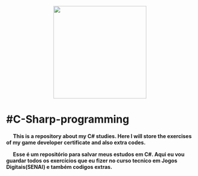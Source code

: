 <p align="center">
  <img width="250" height="250" src="https://user-images.githubusercontent.com/59585859/172028663-4f118447-3888-44c0-95d6-fa0d850499d5.png">
</p>

<h1>#C-Sharp-programming</h1>

<b>
<p>  
<img width="15" height="15" src="https://user-images.githubusercontent.com/59585859/172028826-a9f64785-8459-42a9-8b79-3ef1c4fc5bd4.png">
This is a repository about my C# studies. Here I will store the exercises of my game developer certificate and also extra codes.
</p>
<p>  
<img width="15" height="15" src="https://user-images.githubusercontent.com/59585859/172028891-a7450d60-4e3b-45cd-90de-77abdceb2ef3.png">
Esse é um repositório para salvar meus estudos em C#. Aqui eu vou guardar todos os exercícios que eu fizer no curso tecnico em Jogos Digitais(SENAI) e também codigos extras.
</p>
</b>
